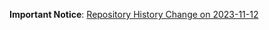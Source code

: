 **Important Notice**: [Repository History Change on 2023-11-12](./NOTICES.md#repository-history-change---2023-11-12)
